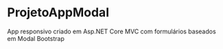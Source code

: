 # ProjetoAppModal
App responsivo criado em Asp.NET Core MVC com formulários baseados em Modal Bootstrap

